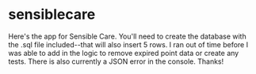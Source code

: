 # sensiblecare

Here's the app for Sensible Care.  You'll need to create the database with the .sql file included--that will also insert 5 rows.  I ran out of time before I was able to add in the logic to remove expired point data or create any tests.  There is also currently a JSON error in the console.  Thanks!
